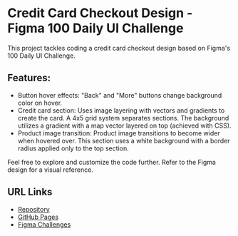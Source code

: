 # Credit Card Checkout Design - Figma 100 Daily UI Challenge

This project tackles coding a credit card checkout design based on Figma's 100 Daily UI Challenge.

## Features:

-   Button hover effects: "Back" and "More" buttons change background color on hover.
-   Credit card section: Uses image layering with vectors and gradients to create the card. A 4x5 grid system separates sections. The background utilizes a gradient with a map vector layered on top (achieved with CSS).
-   Product image transition: Product image transitions to become wider when hovered over. This section uses a white background with a border radius applied only to the top section.

Feel free to explore and customize the code further.
Refer to the Figma design for a visual reference.

## URL Links

-   [Repository](https://github.com/anojumisa/credit-card-checkout)
-   [GitHub Pages](https://anojumisa.github.io/credit-card-checkout/)
-   [Figma Challenges](<https://www.figma.com/file/wqtHjs8Cgeb9XN7CwhcSiO/100-Daily-UI-Challenge-(Community)?type=design&node-id=0-1&mode=design&t=rfca59XOvgdXkVxo-0>)
